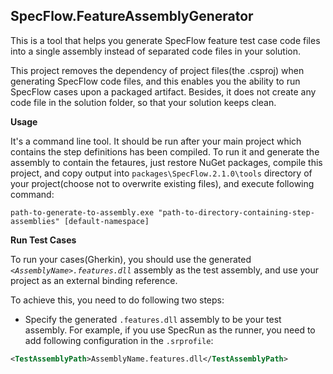 SpecFlow.FeatureAssemblyGenerator
----------------------

This is a tool that helps you generate SpecFlow feature test case code files into a single assembly instead of separated code files in your solution.

This project removes the dependency of project files(the .csproj) when generating SpecFlow code files, and this enables you the ability to run SpecFlow cases upon a packaged artifact.
Besides, it does not create any code file in the solution folder, so that your solution keeps clean.


**Usage**

It's a command line tool. It should be run after your main project which contains the step definitions has been compiled. To run it and generate the assembly to contain the fetaures, just restore NuGet packages, compile this project, and copy output into `packages\SpecFlow.2.1.0\tools` directory of your project(choose not to overwrite existing files), and execute following command:  

```
path-to-generate-to-assembly.exe "path-to-directory-containing-step-assemblies" [default-namespace]
```


**Run Test Cases**

To run your cases(Gherkin), you should use the generated *`<AssemblyName>.features.dll`* assembly as the test assembly, and use your project as an external binding reference. 

To achieve this, you need to do following two steps:

* Specify the generated `.features.dll` assembly to be your test assembly. For example, if you use SpecRun as the runner, you need to add following configuration in the `.srprofile`:  
```xml
<TestAssemblyPath>AssemblyName.features.dll</TestAssemblyPath>
```
